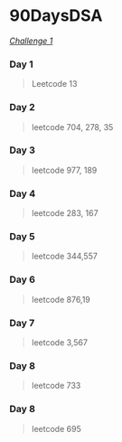 # 90DaysDSA

_[Challenge 1](https://leetcode.com/study-plan/algorithm/?progress=cu10owr)_

### Day 1

> Leetcode 13

### Day 2

> leetcode 704, 278, 35

### Day 3

> leetcode 977, 189

### Day 4

> leetcode 283, 167

### Day 5

> leetcode 344,557

### Day 6

> leetcode 876,19

### Day 7

> leetcode 3,567

### Day 8

> leetcode 733

### Day 8

> leetcode 695
